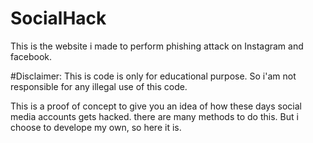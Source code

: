 # SocialHack
This is the website i made to perform phishing attack on Instagram and facebook. 

#Disclaimer: 
This is code is only for educational purpose. So i'am not responsible for any illegal use of this code.

This is a proof of concept to give you an idea of how these days social media accounts gets hacked.
there are many methods to do this. But i choose to develope my own, so here it is.

